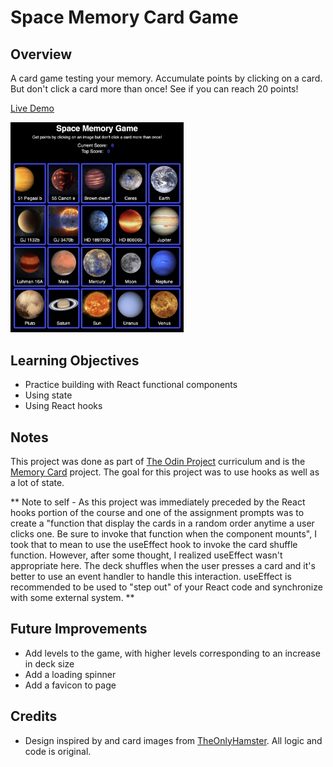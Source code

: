 # Space Memory Card Game

## Overview

A card game testing your memory. Accumulate points by clicking on a card. But don't click a card more than once! See if you can reach 20 points!

[Live Demo]()

<img src="./src/assets/app-screenshot.png" width="55%">

## Learning Objectives

- Practice building with React functional components
- Using state
- Using React hooks

## Notes

This project was done as part of [The Odin Project](https://www.theodinproject.com/paths) curriculum and is the [Memory Card](https://www.theodinproject.com/lessons/node-path-javascript-memory-card) project. The goal for this project was to use hooks as well as a lot of state.

** Note to self - As this project was immediately preceded by the React hooks portion of the course and one of the assignment prompts was to create a "function that display the cards in a random order anytime a user clicks one. Be sure to invoke that function when the component mounts", I took that to mean to use the useEffect hook to invoke the card shuffle function. However, after some thought, I realized useEffect wasn't appropriate here. The deck shuffles when the user presses a card and it's better to use an event handler to handle this interaction. useEffect is recommended to be used to "step out" of your React code and synchronize with some external system. **

## Future Improvements

- Add levels to the game, with higher levels corresponding to an increase in deck size
- Add a loading spinner
- Add a favicon to page

## Credits

- Design inspired by and card images from [TheOnlyHamster](https://github.com/Theonlyhamstertoh/planet-cards). All logic and code is original.
